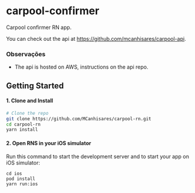 # carpool-confirmer
Carpool confirmer RN app.

You can check out the api at https://github.com/mcanhisares/carpool-api.


### Observações

- The api is hosted on AWS, instructions on the api repo.


## Getting Started

#### 1. Clone and Install

```bash
# Clone the repo
git clone https://github.com/MCanhisares/carpool-rn.git
cd carpool-rn
yarn install
```

#### 2. Open RNS in your iOS simulator

Run this command to start the development server and to start your app on iOS simulator:
```
cd ios
pod install
yarn run:ios
```

